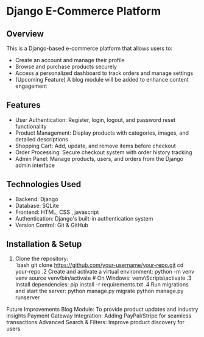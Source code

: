 # Django E-Commerce Platform  

## Overview  
This is a Django-based e-commerce platform that allows users to:  
- Create an account and manage their profile  
- Browse and purchase products securely  
- Access a personalized dashboard to track orders and manage settings  
- (Upcoming Feature) A blog module will be added to enhance content engagement  

## Features  
- User Authentication: Register, login, logout, and password reset functionality  
- Product Management: Display products with categories, images, and detailed descriptions  
- Shopping Cart: Add, update, and remove items before checkout  
- Order Processing: Secure checkout system with order history tracking  
- Admin Panel: Manage products, users, and orders from the Django admin interface  

## Technologies Used  
- Backend: Django  
- Database: SQLite  
- Frontend: HTML, CSS , javascript
- Authentication: Django's built-in authentication system  
- Version Control: Git & GitHub  

## Installation & Setup  
1. Clone the repository:  
   `bash
   git clone https://github.com/your-username/your-repo.git
   cd your-repo
.2 Create and activate a virtual environment:
python -m venv venv
source venv/bin/activate  # On Windows: venv\Scripts\activate
.3 Install dependencies:
pip install -r requirements.txt
.4 Run migrations and start the server:
python manage.py migrate
python manage.py runserver

Future Improvements
Blog Module: To provide product updates and industry insights
Payment Gateway Integration: Adding PayPal/Stripe for seamless transactions
Advanced Search & Filters: Improve product discovery for users
